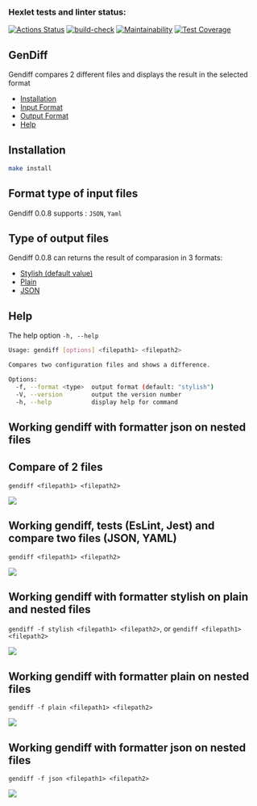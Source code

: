 ### Hexlet tests and linter status:
[![Actions Status](https://github.com/rizhik356/frontend-project-46/workflows/hexlet-check/badge.svg)](https://github.com/rizhik356/frontend-project-46/actions)
[![build-check](https://github.com/rizhik356/frontend-project-46/actions/workflows/build-check.yml/badge.svg)](https://github.com/rizhik356/frontend-project-46/actions/workflows/build-check.yml)
[![Maintainability](https://api.codeclimate.com/v1/badges/ce2983a489336d5b529d/maintainability)](https://codeclimate.com/github/rizhik356/frontend-project-46/maintainability)
[![Test Coverage](https://api.codeclimate.com/v1/badges/ce2983a489336d5b529d/test_coverage)](https://codeclimate.com/github/rizhik356/frontend-project-46/test_coverage)

## GenDiff

Gendiff compares 2 different files and displays the result in the selected format

* [Installation](#Install)
* [Input Format](#Input)
* [Output Format](#Output)
* [Help](#Help)

 <a name="Install"><h2>Installation</h2></a>
```bash
make install
```

<a name="Input"><h2>Format type of input files</h2></a>

Gendiff 0.0.8 supports : ```JSON```, ```Yaml```

<a name="Output"><h2>Type of output files</h2></a>

Gendiff 0.0.8 can returns the result of comparasion in 3 formats:
* [Stylish (default value)](#Stylish)
* [Plain](#Plain)
* [JSON](#JSON)

<a name="Help"><h2>Help</h2></a>
The help option ```-h, --help```
```bash
Usage: gendiff [options] <filepath1> <filepath2>

Compares two configuration files and shows a difference.

Options:
  -f, --format <type>  output format (default: "stylish")
  -V, --version        output the version number
  -h, --help           display help for command
```
<a name="Help"><h2>Working gendiff with formatter json on nested files</h2></a>

## Compare of 2 files
```gendiff <filepath1> <filepath2>```

<a href="https://asciinema.org/a/XN1HuOLURnTVFSxow0wmZgcm3" target="_blank"><img src="https://asciinema.org/a/XN1HuOLURnTVFSxow0wmZgcm3.svg" /></a>

## Working gendiff, tests (EsLint, Jest) and compare two files (JSON, YAML)
```gendiff <filepath1> <filepath2>```

<a href="https://asciinema.org/a/5nR18rI4zC7ek2DslhjxmgTwJ" target="_blank"><img src="https://asciinema.org/a/5nR18rI4zC7ek2DslhjxmgTwJ.svg" /></a>

<a name="Stylish"><h2>Working gendiff with formatter stylish on plain and nested files</h2></a>
```gendiff -f stylish <filepath1> <filepath2>```, or ```gendiff <filepath1> <filepath2>```


<a href="https://asciinema.org/a/JuRCXT2CUISnS1G0Qh8SPam8B" target="_blank"><img src="https://asciinema.org/a/JuRCXT2CUISnS1G0Qh8SPam8B.svg" /></a>

<a name="Plain"><h2>Working gendiff with formatter plain on nested files</h2></a>
```gendiff -f plain <filepath1> <filepath2>```


<a href="https://asciinema.org/a/XKLnaAmRyDMhNaXpUJOz1x0OE" target="_blank"><img src="https://asciinema.org/a/XKLnaAmRyDMhNaXpUJOz1x0OE.svg" /></a>

<a name="JSON"><h2>Working gendiff with formatter json on nested files</h2></a>
```gendiff -f json <filepath1> <filepath2>```


<a href="https://asciinema.org/a/ZM5WtvcmSykeN40QyYxS2XXW4" target="_blank"><img src="https://asciinema.org/a/ZM5WtvcmSykeN40QyYxS2XXW4.svg" /></a>
